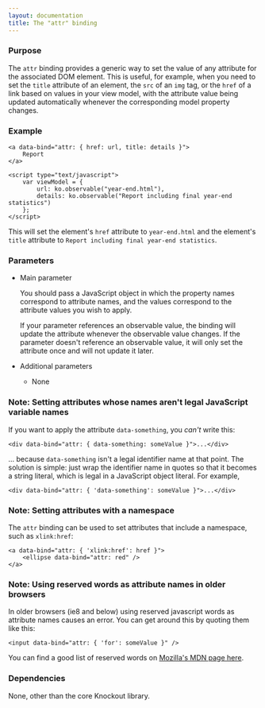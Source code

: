 ```yaml
---
layout: documentation
title: The "attr" binding
---
```


### Purpose
The `attr` binding provides a generic way to set the value of any attribute for the associated DOM element. This is useful, for example, when you need to set the `title` attribute of an element, the `src` of an `img` tag, or the `href` of a link based on values in your view model, with the attribute value being updated automatically whenever the corresponding model property changes.

### Example
    <a data-bind="attr: { href: url, title: details }">
        Report
    </a>
    
    <script type="text/javascript">
        var viewModel = {
            url: ko.observable("year-end.html"),
            details: ko.observable("Report including final year-end statistics")
        };
    </script>

This will set the element's `href` attribute to `year-end.html` and the element's `title` attribute to `Report including final year-end statistics`.

### Parameters

  * Main parameter
   
    You should pass a JavaScript object in which the property names correspond to attribute names, and the values correspond to the attribute values you wish to apply.
 
    If your parameter references an observable value, the binding will update the attribute whenever the observable value changes. If the parameter doesn't reference an observable value, it will only set the attribute once and will not update it later.
   
  * Additional parameters 

     * None
   
### Note: Setting attributes whose names aren't legal JavaScript variable names

If you want to apply the attribute `data-something`, you *can't* write this:

    <div data-bind="attr: { data-something: someValue }">...</div>

... because `data-something` isn't a legal identifier name at that point. The solution is simple: just wrap the identifier name in quotes so that it becomes a string literal, which is legal in a JavaScript object literal. For example,

    <div data-bind="attr: { 'data-something': someValue }">...</div>
    
### Note: Setting attributes with a namespace

The `attr` binding can be used to set attributes that include a namespace, such as `xlink:href`:

    <a data-bind="attr: { 'xlink:href': href }">
        <ellipse data-bind="attr: red" />
    </a>

### Note: Using reserved words as attribute names in older browsers

In older browsers (ie8 and below) using reserved javascript words as attribute names causes an error. You can get around this by quoting them like this:

    <input data-bind="attr: { 'for': someValue }" />

You can find a good list of reserved words on [Mozilla's MDN page here](https://developer.mozilla.org/en-US/docs/Web/JavaScript/Reference/Lexical_grammar#Keywords).

### Dependencies

None, other than the core Knockout library.